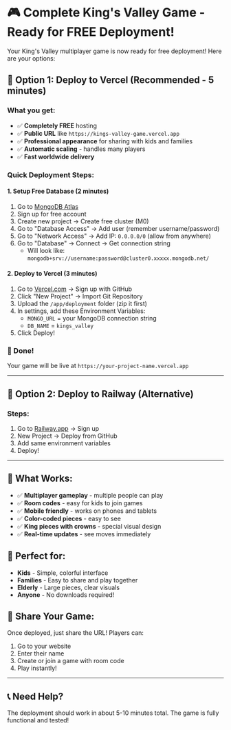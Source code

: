 # 🎮 Complete King's Valley Game - Ready for FREE Deployment!

Your King's Valley multiplayer game is now ready for free deployment! Here are your options:

## 🚀 Option 1: Deploy to Vercel (Recommended - 5 minutes)

### What you get:
- ✅ **Completely FREE** hosting
- ✅ **Public URL** like `https://kings-valley-game.vercel.app`
- ✅ **Professional appearance** for sharing with kids and families
- ✅ **Automatic scaling** - handles many players
- ✅ **Fast worldwide delivery**

### Quick Deployment Steps:

#### 1. Setup Free Database (2 minutes)
1. Go to [MongoDB Atlas](https://www.mongodb.com/atlas) 
2. Sign up for free account
3. Create new project → Create free cluster (M0)
4. Go to "Database Access" → Add user (remember username/password)
5. Go to "Network Access" → Add IP: `0.0.0.0/0` (allow from anywhere)
6. Go to "Database" → Connect → Get connection string
   - Will look like: `mongodb+srv://username:password@cluster0.xxxxx.mongodb.net/`

#### 2. Deploy to Vercel (3 minutes)
1. Go to [Vercel.com](https://vercel.com) → Sign up with GitHub
2. Click "New Project" → Import Git Repository  
3. Upload the `/app/deployment` folder (zip it first)
4. In settings, add these Environment Variables:
   - `MONGO_URL` = your MongoDB connection string
   - `DB_NAME` = `kings_valley`
5. Click Deploy!

### 🎯 Done! 
Your game will be live at `https://your-project-name.vercel.app`

---

## 🚀 Option 2: Deploy to Railway (Alternative)

### Steps:
1. Go to [Railway.app](https://railway.app) → Sign up
2. New Project → Deploy from GitHub
3. Add same environment variables
4. Deploy!

---

## 📱 What Works:
- ✅ **Multiplayer gameplay** - multiple people can play
- ✅ **Room codes** - easy for kids to join games  
- ✅ **Mobile friendly** - works on phones and tablets
- ✅ **Color-coded pieces** - easy to see
- ✅ **King pieces with crowns** - special visual design
- ✅ **Real-time updates** - see moves immediately

## 🎯 Perfect for:
- **Kids** - Simple, colorful interface
- **Families** - Easy to share and play together  
- **Elderly** - Large pieces, clear visuals
- **Anyone** - No downloads required!

## 🔗 Share Your Game:
Once deployed, just share the URL! Players can:
1. Go to your website
2. Enter their name
3. Create or join a game with room code
4. Play instantly!

---

## 📞 Need Help?
The deployment should work in about 5-10 minutes total. The game is fully functional and tested!